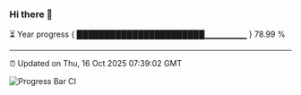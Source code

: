 ### Hi there 👋

⏳ Year progress { ███████████████████████▁▁▁▁▁▁▁ } 78.99 %

---

⏰ Updated on Thu, 16 Oct 2025 07:39:02 GMT

![Progress Bar CI](https://github.com/IshwaranRudhara/GIT-ACTION/workflows/Progress%20Bar%20CI/badge.svg)
